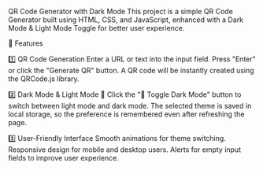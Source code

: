 QR Code Generator with Dark Mode
This project is a simple QR Code Generator built using HTML, CSS, and JavaScript, enhanced with a Dark Mode & Light Mode Toggle for better user experience.

🔹 Features

1️⃣ QR Code Generation
Enter a URL or text into the input field.
Press "Enter" or click the "Generate QR" button.
A QR code will be instantly created using the QRCode.js library.

2️⃣ Dark Mode & Light Mode 🌙
Click the "🌙 Toggle Dark Mode" button to switch between light mode and dark mode.
The selected theme is saved in local storage, so the preference is remembered even after refreshing the page.

3️⃣ User-Friendly Interface
Smooth animations for theme switching.
Responsive design for mobile and desktop users.
Alerts for empty input fields to improve user experience.
